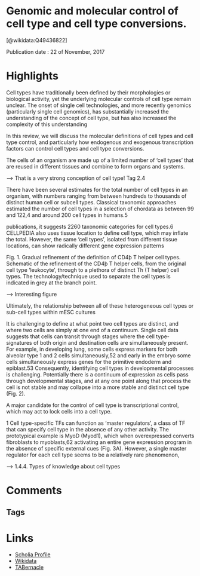 
Genomic and molecular control of cell type and cell type conversions.
=====================================================================
  
  [@wikidata:Q49436822]  
  
Publication date : 22 of November, 2017  

# Highlights

Cell types have traditionally been defined by their morphologies or biological activity, yet the
underlying molecular controls of cell type remain unclear. The onset of single cell technologies, and more
recently genomics (particularly single cell genomics), has substantially increased the understanding of
the concept of cell type, but has also increased the complexity of this understanding

In this review, we will discuss the molecular definitions of cell types and cell type control, and particularly how endogenous and exogenous transcription factors can control cell types and cell type conversions.

The cells of an organism are made up of a limited number of ‘cell
types’ that are reused in different tissues and combine to form
organs and systems.

--> That is a very strong conception of cell type! Tag 2.4

There have been several estimates for the
total number of cell types in an organism, with numbers ranging
from between hundreds to thousands of distinct human cell or subcell types. Classical taxonomic approaches estimated the number of
cell types in a selection of chordata as between 99 and 122,4 and
around 200 cell types in humans.5 

publications, it suggests 2260 taxonomic categories for cell types.6
CELLPEDIA also uses tissue location to define cell type, which may
inflate the total. However, the same ‘cell types’, isolated from
different tissue locations, can show radically different gene
expression patterns


Fig. 1. Gradual refinement of the definition of CD4þ T helper cell types. Schematic of
the refinement of the CD4þ T helper cells, from the original cell type ‘leukocyte’,
through to a plethora of distinct Th (T helper) cell types. The technology/technique
used to separate the cell types is indicated in grey at the branch point.

--> Interesting figure

Ultimately, the relationship between all of these heterogeneous cell types or sub-cell types within mESC cultures

It is challenging to define at what point two cell types are
distinct, and where two cells are simply at one end of a continuum.
Single cell data suggests that cells can transit through stages where
the cell type-signatures of both origin and destination cells are
simultaneously present. For example, in developing lung, some
cells express markers for both alveolar type 1 and 2 cells simultaneously,52 and early in the embryo some cells simultaneously express genes for the primitive endoderm and epiblast.53
Consequently, identifying cell types in developmental processes is
challenging. Potentially there is a continuum of expression as cells
pass through developmental stages, and at any one point along that
process the cell is not stable and may collapse into a more stable
and distinct cell type (Fig. 2).

A major candidate for the control of cell type is transcriptional
control, which may act to lock cells into a cell type.

1 Cell type-specific TFs can function as ‘master regulators’, a
class of TF that can specify cell type in the absence of any other
activity. The prototypical example is MyoD (Myod1), which when
overexpressed converts fibroblasts to myoblasts,62 activating an
entire gene expression program in the absence of specific external
cues (Fig. 3A).
However, a single master regulator for each cell type seems to be
a relatively rare phenomenon,

--> 1.4.4. Types of knowledge about cell types

# Comments

## Tags

# Links
  
 * [Scholia Profile](https://scholia.toolforge.org/work/Q49436822)  
 * [Wikidata](https://www.wikidata.org/wiki/Q49436822)  
 * [TABernacle](https://tabernacle.toolforge.org/?#/tab/manual/Q49436822/P921%3BP4510)  
